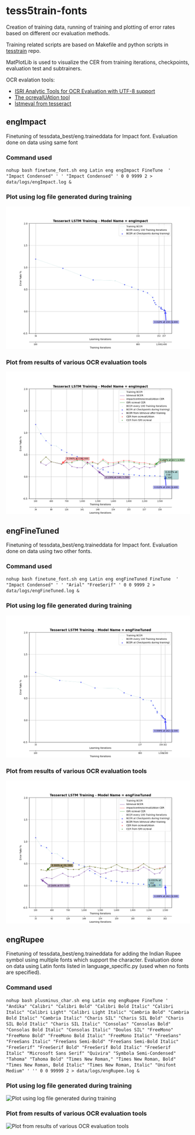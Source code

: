 # tess5train-fonts

Creation of training data, running of training and plotting of error rates based on different ocr evaluation methods.

Training related scripts are based on Makefile and python scripts in [tesstrain](https://github.com/tesseract-ocr/tesstrain) repo.

MatPlotLib is used to visualize the CER from training iterations, checkpoints, evaluation test and subtrainers.

OCR evalation tools:
* [ISRI Analytic Tools for OCR Evaluation with UTF-8 support](https://github.com/eddieantonio/ocreval) 
* [The ocrevalUAtion tool](https://sites.google.com/site/textdigitisation/ocrevaluation)
* [lstmeval from tesseract](https://github.com/tesseract-ocr/tesseract/blob/main/doc/lstmeval.1.asc)

## engImpact

Finetuning of tessdata_best/eng.traineddata for Impact font.
Evaluation done on data using same font

### Command used

```
nohup bash finetune_font.sh eng Latin eng engImpact FineTune  ' "Impact Condensed" ' ' "Impact Condensed" ' 0 0 9999 2 > data/logs/engImpact.log &
```

### Plot using log file generated during training
![Plot using log file generated during training](https://github.com/Shreeshrii/tess5train-fonts/blob/main/data/engImpact/plots/engImpact-LOG-2.png)

### Plot from results of various OCR evaluation tools
![Plot from results of various OCR evaluation tools](https://github.com/Shreeshrii/tess5train-fonts/blob/main/data/engImpact/plots/engImpact-2.png)

## engFineTuned

Finetuning of tessdata_best/eng.traineddata for Impact font.
Evaluation done on data using two other fonts.

### Command used

```
nohup bash finetune_font.sh eng Latin eng engFineTuned FineTune  ' "Impact Condensed" ' ' "Arial" "FreeSerif" ' 0 0 9999 2 > data/logs/engFineTuned.log &
```
### Plot using log file generated during training
![Plot using log file generated during training](https://github.com/Shreeshrii/tess5train-fonts/blob/main/data/engFineTuned/plots/engFineTuned-LOG-2.png)

### Plot from results of various OCR evaluation tools
![Plot from results of various OCR evaluation tools](https://github.com/Shreeshrii/tess5train-fonts/blob/main/data/engFineTuned/plots/engFineTuned-2.png)

## engRupee

Finetuning of tessdata_best/eng.traineddata for adding the Indian Rupee symbol using multiple fonts which support the character.
Evaluation done on data using Latin fonts listed in language_specific.py (used when no fonts are specified).

### Command used

```
nohup bash plusminus_char.sh eng Latin eng engRupee FineTune ' "Andika" "Calibri" "Calibri Bold" "Calibri Bold Italic" "Calibri Italic" "Calibri Light" "Calibri Light Italic" "Cambria Bold" "Cambria Bold Italic" "Cambria Italic" "Charis SIL" "Charis SIL Bold" "Charis SIL Bold Italic" "Charis SIL Italic" "Consolas" "Consolas Bold" "Consolas Bold Italic" "Consolas Italic" "Doulos SIL" "FreeMono" "FreeMono Bold" "FreeMono Bold Italic" "FreeMono Italic" "FreeSans" "FreeSans Italic" "FreeSans Semi-Bold" "FreeSans Semi-Bold Italic" "FreeSerif" "FreeSerif Bold" "FreeSerif Bold Italic" "FreeSerif Italic" "Microsoft Sans Serif" "Quivira" "Symbola Semi-Condensed" "Tahoma" "Tahoma Bold" "Times New Roman," "Times New Roman, Bold" "Times New Roman, Bold Italic" "Times New Roman, Italic" "Unifont Medium" ' '' 0 0 99999 2 > data/logs/engRupee.log &
```
### Plot using log file generated during training
![Plot using log file generated during training](https://github.com/Shreeshrii/tess5train-fonts/blob/main/data/engRupee/plots/engRupee-LOG-2.png)

### Plot from results of various OCR evaluation tools
![Plot from results of various OCR evaluation tools](https://github.com/Shreeshrii/tess5train-fonts/blob/main/data/engRupee/plots/engRupee-2.png)
